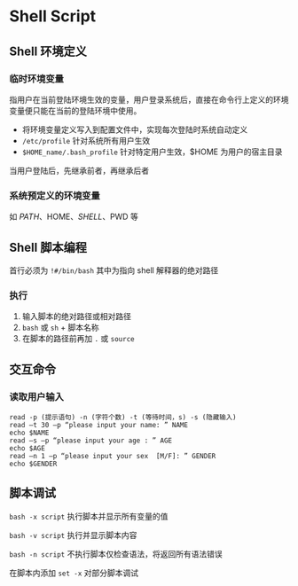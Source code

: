 # Shell Script

## Shell 环境定义

### 临时环境变量

​		指用户在当前登陆环境生效的变量，用户登录系统后，直接在命令行上定义的环境变量便只能在当前的登陆环境中使用。

- 将环境变量定义写入到配置文件中，实现每次登陆时系统自动定义
- `/etc/profile` 针对系统所有用户生效
- `$HOME_name/.bash_profile` 针对特定用户生效，$HOME 为用户的宿主目录

当用户登陆后，先继承前者，再继承后者

### 系统预定义的环境变量

如 $PATH、$HOME、$SHELL、$PWD 等

## Shell 脚本编程

首行必须为 `!#/bin/bash` 其中为指向 shell 解释器的绝对路径

### 执行

1. 输入脚本的绝对路径或相对路径
2. `bash` 或 `sh` + 脚本名称
3. 在脚本的路径前再加 `.` 或 `source`

## 交互命令

### 读取用户输入

```shell
read -p (提示语句) -n (字符个数) -t (等待时间，s) -s (隐藏输入)
read –t 30 –p “please input your name: ” NAME
echo $NAME
read –s –p “please input your age : ” AGE
echo $AGE
read –n 1 –p “please input your sex  [M/F]: ” GENDER
echo $GENDER
```

## 脚本调试

`bash -x script` 执行脚本并显示所有变量的值

`bash -v script` 执行并显示脚本内容

`bash -n script` 不执行脚本仅检查语法，将返回所有语法错误

在脚本内添加 `set -x` 对部分脚本调试